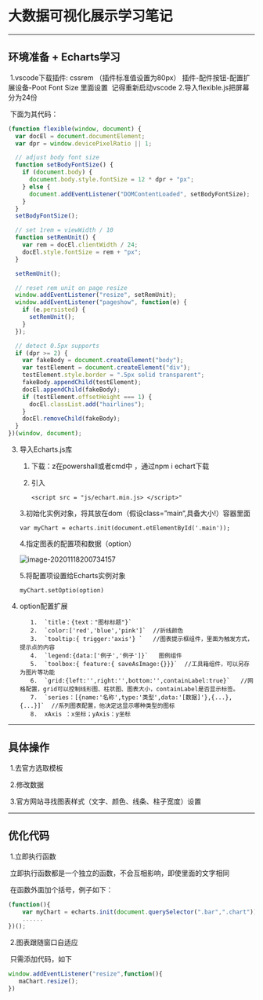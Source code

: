 # **大数据可视化展示学习笔记**

----

## **环境准备 + Echarts学习**

​	 1.vscode下载插件: cssrem （插件标准值设置为80px）
​		插件-配件按钮-配置扩展设备-Poot Font Size 里面设置
​		记得重新启动vscode
​	2.导入flexible.js把屏幕分为24份

​		下面为其代码：

```	javascript
(function flexible(window, document) {
  var docEl = document.documentElement;
  var dpr = window.devicePixelRatio || 1;

  // adjust body font size
  function setBodyFontSize() {
    if (document.body) {
      document.body.style.fontSize = 12 * dpr + "px";
    } else {
      document.addEventListener("DOMContentLoaded", setBodyFontSize);
    }
  }
  setBodyFontSize();

  // set 1rem = viewWidth / 10
  function setRemUnit() {
    var rem = docEl.clientWidth / 24;
    docEl.style.fontSize = rem + "px";
  }

  setRemUnit();

  // reset rem unit on page resize
  window.addEventListener("resize", setRemUnit);
  window.addEventListener("pageshow", function(e) {
    if (e.persisted) {
      setRemUnit();
    }
  });

  // detect 0.5px supports
  if (dpr >= 2) {
    var fakeBody = document.createElement("body");
    var testElement = document.createElement("div");
    testElement.style.border = ".5px solid transparent";
    fakeBody.appendChild(testElement);
    docEl.appendChild(fakeBody);
    if (testElement.offsetHeight === 1) {
      docEl.classList.add("hairlines");
    }
    docEl.removeChild(fakeBody);
  }
})(window, document);

```

  3. 导入Echarts.js库

     1. 下载：z在powershall或者cmd中 ，通过npm i echart下载

     2. 引入

        `<script src = "js/echart.min.js> </script>" 	`   

      3.初始化实例对象，将其放在dom（假设class=”main“,具备大小!）容器里面

        `var myChart = echarts.init(document.etElementById('.main')); `

      4.指定图表的配置项和数据（option）

        ![image-20201118200734157](C:\Users\Gzf\Desktop\个人文件\前端学习\image-20201118200734157.png)

      5.将配置项设置给Echarts实例对象

        `myChart.setOptio(option)`

  4. option配置扩展

     		1.	`title：{text："图标标题"}`
     		2.	`color:['red','blue','pink']`  //折线颜色
     		3.	`tooltip:{ trigger:'axis'} `   //图表提示框组件，里面为触发方式，提示点的内容
     		4.	`legend:{data:['例子','例子']}`   图例组件
     		5.	`toolbox:{ feature:{ saveAsImage:{}}}`  //工具箱组件，可以另存为图片等功能
     		6.	`grid:{left:'',right:'',bottom:'',containLabel:true}`   //网格配置，grid可以控制线形图、柱状图、图表大小，containLabel是否显示标签。
     		7.	`series：[{name:'名称',type:'类型',data:'[数据]'},{...},{...}]`  //系列图表配置，他决定这显示哪种类型的图标
     		8.	xAxis ：x坐标；yAxis：y坐标

------

## 具体操作

​	1.去官方选取模板

​	2.修改数据

​	3.官方网站寻找图表样式（文字、颜色、线条、柱子宽度）设置

-----

## 优化代码

​	1.立即执行函数

​		立即执行函数都是一个独立的函数，不会互相影响，即使里面的文字相同

​		在函数外面加个括号，例子如下：

```javascript
(function(){
	var myChart = echarts.init(document.querySelector(".bar",".chart"))
	......
})();
```

​	2.图表跟随窗口自适应

​		只需添加代码，如下

```javascript
window.addEventListener("resize",function(){
   maChart.resize(); 
})
```

